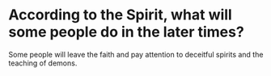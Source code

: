 # According to the Spirit, what will some people do in the later times?

Some people will leave the faith and pay attention to deceitful spirits and the teaching of demons.
